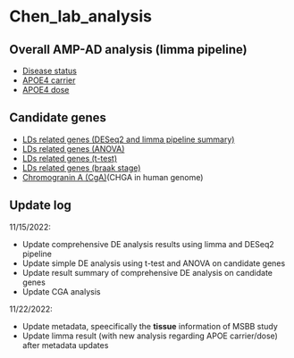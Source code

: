 # Chen_lab_analysis

## Overall AMP-AD analysis (limma pipeline)
+ [Disease status](https://github.com/ningxinkang/Chen_lab_analysis/blob/main/AMP-AD/AMP-AD_limma_diagnosis.md)
+ [APOE4 carrier](https://github.com/ningxinkang/Chen_lab_analysis/blob/main/AMP-AD/AMP-AD_limma_APOE_carrier.md)
+ [APOE4 dose](https://github.com/ningxinkang/Chen_lab_analysis/blob/main/AMP-AD/AMP-AD_limma_APOE_dose.md)

## Candidate genes
+ [LDs related genes (DESeq2 and limma pipeline summary)](https://github.com/ningxinkang/Chen_lab_analysis/blob/main/AMP-AD/AMP-AD_LDs.md)
+ [LDs related genes (ANOVA)](https://github.com/ningxinkang/Chen_lab_analysis/tree/main/AMP-AD_candidate_ANOVA)
+ [LDs related genes (t-test)](https://github.com/ningxinkang/Chen_lab_analysis/tree/main/AMP-AD_candidate_t)
+ [LDs related genes (braak stage)](https://github.com/ningxinkang/Chen_lab_analysis/tree/main/AMP-AD_candidate_braak)
+ [Chromogranin A (CgA)](https://github.com/ningxinkang/Chen_lab_analysis/blob/main/AMP-AD/AMP-AD_CGA.md)(CHGA in human genome)

## Update log
11/15/2022:
+ Update comprehensive DE analysis results using limma and DESeq2 pipeline
+ Update simple DE analysis using t-test and ANOVA on candidate genes
+ Update result summary of comprehensive DE analysis on candidate genes
+ Update CGA analysis

11/22/2022:
+ Update metadata, speecifically the **tissue** information of MSBB study
+ Update limma result (with new analysis regarding APOE carrier/dose) after metadata updates
